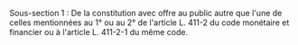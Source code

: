 Sous-section 1 : De la constitution avec offre au public autre que l'une de celles mentionnées au 1° ou au 2° de l'article L. 411-2 du code monétaire et financier ou à l'article L. 411-2-1 du même code.
